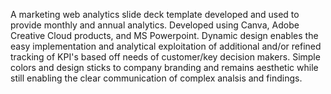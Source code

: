 A marketing web analytics slide deck template developed and used to provide monthly and annual analytics. Developed using Canva, Adobe Creative Cloud products, and MS Powerpoint. Dynamic design enables the easy implementation and analytical exploitation of additional and/or refined tracking of KPI's based off needs of customer/key decision makers. Simple colors and design sticks to company branding and remains aesthetic while still enabling the clear communication of complex analsis and findings.
